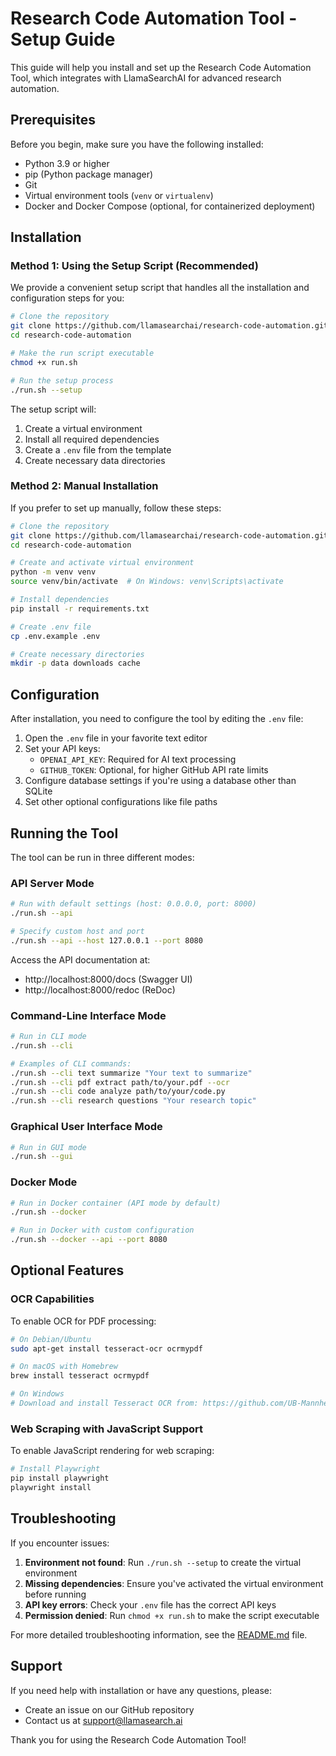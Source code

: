 # Research Code Automation Tool - Setup Guide

This guide will help you install and set up the Research Code Automation Tool, which integrates with LlamaSearchAI for advanced research automation.

## Prerequisites

Before you begin, make sure you have the following installed:

- Python 3.9 or higher
- pip (Python package manager)
- Git
- Virtual environment tools (`venv` or `virtualenv`)
- Docker and Docker Compose (optional, for containerized deployment)

## Installation

### Method 1: Using the Setup Script (Recommended)

We provide a convenient setup script that handles all the installation and configuration steps for you:

```bash
# Clone the repository
git clone https://github.com/llamasearchai/research-code-automation.git
cd research-code-automation

# Make the run script executable
chmod +x run.sh

# Run the setup process
./run.sh --setup
```

The setup script will:
1. Create a virtual environment
2. Install all required dependencies
3. Create a `.env` file from the template
4. Create necessary data directories

### Method 2: Manual Installation

If you prefer to set up manually, follow these steps:

```bash
# Clone the repository
git clone https://github.com/llamasearchai/research-code-automation.git
cd research-code-automation

# Create and activate virtual environment
python -m venv venv
source venv/bin/activate  # On Windows: venv\Scripts\activate

# Install dependencies
pip install -r requirements.txt

# Create .env file
cp .env.example .env

# Create necessary directories
mkdir -p data downloads cache
```

## Configuration

After installation, you need to configure the tool by editing the `.env` file:

1. Open the `.env` file in your favorite text editor
2. Set your API keys:
   - `OPENAI_API_KEY`: Required for AI text processing
   - `GITHUB_TOKEN`: Optional, for higher GitHub API rate limits
3. Configure database settings if you're using a database other than SQLite
4. Set other optional configurations like file paths

## Running the Tool

The tool can be run in three different modes:

### API Server Mode

```bash
# Run with default settings (host: 0.0.0.0, port: 8000)
./run.sh --api

# Specify custom host and port
./run.sh --api --host 127.0.0.1 --port 8080
```

Access the API documentation at:
- http://localhost:8000/docs (Swagger UI)
- http://localhost:8000/redoc (ReDoc)

### Command-Line Interface Mode

```bash
# Run in CLI mode
./run.sh --cli

# Examples of CLI commands:
./run.sh --cli text summarize "Your text to summarize"
./run.sh --cli pdf extract path/to/your.pdf --ocr
./run.sh --cli code analyze path/to/your/code.py
./run.sh --cli research questions "Your research topic"
```

### Graphical User Interface Mode

```bash
# Run in GUI mode
./run.sh --gui
```

### Docker Mode

```bash
# Run in Docker container (API mode by default)
./run.sh --docker

# Run in Docker with custom configuration
./run.sh --docker --api --port 8080
```

## Optional Features

### OCR Capabilities

To enable OCR for PDF processing:

```bash
# On Debian/Ubuntu
sudo apt-get install tesseract-ocr ocrmypdf

# On macOS with Homebrew
brew install tesseract ocrmypdf

# On Windows
# Download and install Tesseract OCR from: https://github.com/UB-Mannheim/tesseract/wiki
```

### Web Scraping with JavaScript Support

To enable JavaScript rendering for web scraping:

```bash
# Install Playwright
pip install playwright
playwright install
```

## Troubleshooting

If you encounter issues:

1. **Environment not found**: Run `./run.sh --setup` to create the virtual environment
2. **Missing dependencies**: Ensure you've activated the virtual environment before running
3. **API key errors**: Check your `.env` file has the correct API keys
4. **Permission denied**: Run `chmod +x run.sh` to make the script executable

For more detailed troubleshooting information, see the [README.md](README.md) file.

## Support

If you need help with installation or have any questions, please:

- Create an issue on our GitHub repository
- Contact us at support@llamasearch.ai

Thank you for using the Research Code Automation Tool! 
